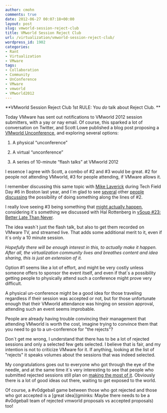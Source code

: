 ```yaml
---
author: cmohn
comments: true
date: 2012-06-27 00:07:18+00:00
layout: post
slug: vmworld-session-reject-club
title: VMworld Session Reject Club
url: /virtualization/vmworld-session-reject-club/
wordpress_id: 1902
categories:
- Rant
- Virtualization
- VMware
tags:
- Collaboration
- Community
- UnConference
- VMware
- vmworld
- VMworld2012
---
```


**VMworld Session Reject Club 1st RULE: You _do_ talk about Reject Club.
**

Today VMware has sent out notifications to VMworld 2012 session submitters, with a yay or nay email. Of course, this sparked a lot of conversation on Twitter, and Scott Lowe published a blog post proposing a [VMworld Unconference](http://blog.scottlowe.org/2012/06/26/thoughts-on-a-vmworld-unconference/), and exploring several options:




	
  1. A physical “unconference”

	
  2. A virtual “unconference”

	
  3. A series of 10-minute “flash talks” at VMworld 2012



I essence I agree with Scott, a combo of #2 and #3 would be great. #2 for people not attending VMworld, #3 for people attending, if VMware allows it.

I remember discussing this same topic with [Mike Laverick](http://twitter.com/mike_laverick/) during Tech Field Day #6 in Boston last year, and I´m glad to see [several](https://twitter.com/cxi/status/217755412391395328) other [people](https://twitter.com/nerdblurt/status/217753848062812160) [discussing](https://twitter.com/cody_bunch/status/217752912452005890) the possibility of doing something along the lines of #2.

I really love seeing #3 being something that [might actually happen](https://twitter.com/duncanyb/status/217746532886261760), considering it´s something we discussed with Hal Rottenberg in [vSoup #23: Better Late Than Never](http://vsoup.net/2012/06/vsoup-better-late-than-never-23/).

The idea wash´t just the flash talk, but also to get them recorded on VMware TV, and streamed live. That adds some additional merit to it, even if it´s only a 10 minute session.

_Hopefully there will be enough interest in this, to actually make it happen. After all, the virtualization community lives and breathes content and idea sharing, this is just an extension of it._

Option #1 seems like a lot of effort, and might be very costly unless someone offers to sponsor the event itself, and even if that´s a possibility getting people to physically attend such a conference might prove very difficult. 

A physical un-conference might be a good idea for those traveling regardless if their session was accepted or not, but for those unfortunate enough that their VMworld attendance was hinging on session approval, attending such an event seems improbable.

People are already having trouble convincing their management that attending VMworld is worth the cost, imagine trying to convince them that you need to go to a un-conference for "the rejects"? 

Don´t get me wrong, I understand that there has to be a lot of rejected sessions and only a selected few gets selected. I believe that is fair, and my intention is not to criticize VMware for it. If anything, looking at the list of "rejects" it speaks volumes about the sessions that was indeed selected.

My congratulations goes out to everyone who got through the eye of the needle, and at the same time it´s very interesting to see that people who submitted rejected sessions still plan on [making the most of it](https://twitter.com/bdwill/status/217753081956409344). Obviously there is a lot of good ideas out there, waiting to get exposed to the world. 

Of course, a #v0dgeball game between those who got rejected and those who got accepted is a [great idea](gminks: Maybe there needs to be a #v0dgeball team of rejected vmworld proposals vs accepted proposals) too!
